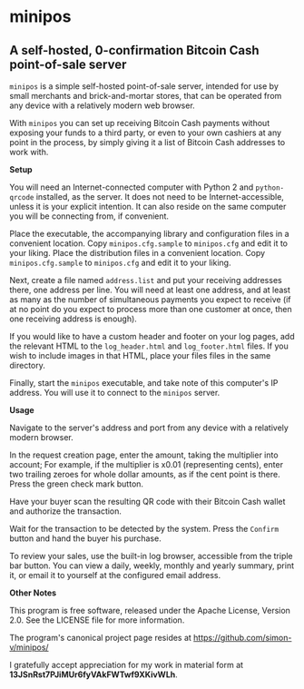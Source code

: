 # minipos
## A self-hosted, 0-confirmation Bitcoin Cash point-of-sale server

`minipos` is a simple self-hosted point-of-sale server, intended for use by small merchants and brick-and-mortar stores, that can be operated from any device with a relatively modern web browser.

With `minipos` you can set up receiving Bitcoin Cash payments without exposing your funds to a third party, or even to your own cashiers at any point in the process, by simply giving it a list of Bitcoin Cash addresses to work with.

__Setup__

You will need an Internet-connected computer with Python 2 and `python-qrcode` installed, as the server. It does not need to be Internet-accessible, unless it is your explicit intention. It can also reside on the same computer you will be connecting from, if convenient.

Place the executable, the accompanying library and configuration files in a convenient location. Copy `minipos.cfg.sample` to `minipos.cfg` and edit it to your liking.
Place the distribution files in a convenient location. Copy `minipos.cfg.sample` to `minipos.cfg` and edit it to your liking.

Next, create a file named `address.list` and put your receiving addresses there, one address per line. You will need at least one address, and at least as many as the number of simultaneous payments you expect to receive (if at no point do you expect to process more than one customer at once, then one receiving address is enough).

If you would like to have a custom header and footer on your log pages, add the relevant HTML to the `log_header.html` and `log_footer.html` files. If you wish to include images in that HTML, place your files files in the same directory.

Finally, start the `minipos` executable, and take note of this computer's IP address. You will use it to connect to the `minipos` server.

__Usage__

Navigate to the server's address and port from any device with a relatively modern browser.

In the request creation page, enter the amount, taking the multiplier into account; For example, if the multiplier is x0.01 (representing cents), enter two trailing zeroes for whole dollar amounts, as if the cent point is there. Press the green check mark button.

Have your buyer scan the resulting QR code with their Bitcoin Cash wallet and authorize the transaction.

Wait for the transaction to be detected by the system. Press the `Confirm` button and hand the buyer his purchase.

To review your sales, use the built-in log browser, accessible from the triple bar button. You can view a daily, weekly, monthly and yearly summary, print it, or email it to yourself at the configured email address.

__Other Notes__

This program is free software, released under the Apache License, Version 2.0. See the LICENSE file for more information.

The program's canonical project page resides at https://github.com/simon-v/minipos/

I gratefully accept appreciation for my work in material form at __13JSnRst7PJiMUr6fyVAkFWTwf9XKivWLh__.

